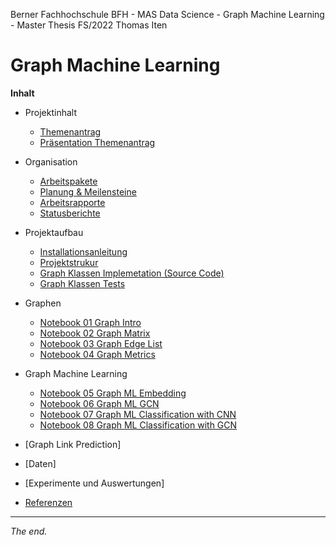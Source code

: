 Berner Fachhochschule BFH - MAS Data Science - Graph Machine Learning - Master Thesis FS/2022 Thomas Iten

# Graph Machine Learning

**Inhalt**

- Projektinhalt
  - [Themenantrag](doc/Themenantrag-MT-FS22-ThomasIten-V10-Public.pdf)
  - [Präsentation Themenantrag](doc/Themenantrag-Pr%C3%A4sentation-V10.pdf)

- Organisation
  - [Arbeitspakete](doc/workpackages.md)
  - [Planung & Meilensteine](doc/planning.md)
  - [Arbeitsrapporte](doc/workreports.md)
  - [Statusberichte](doc/statusreports.md)

- Projektaufbau
  - [Installationsanleitung](doc/installation.md)
  - [Projektstrukur](doc/structure.md)
  - [Graph Klassen Implemetation (Source Code)](graph/) 
  - [Graph Klassen Tests](tests/)

- Graphen
  - [Notebook 01 Graph Intro](notebooks/nb01-graph-intro.ipynb)
  - [Notebook 02 Graph Matrix](notebooks/nb02-graph-matrix.ipynb)
  - [Notebook 03 Graph Edge List](notebooks/nb03-graph-edge-list.ipynb)
  - [Notebook 04 Graph Metrics](notebooks/nb04-graph-metrics.ipynb)

- Graph Machine Learning
  - [Notebook 05 Graph ML Embedding](notebooks/nb05-gml-embedding.ipynb)
  - [Notebook 06 Graph ML GCN](notebooks/nb06-gml-gcn-unsupervised-embedding.ipynb)
  - [Notebook 07 Graph ML Classification with CNN](notebooks/nb07-gml-cnn-supervised-graph-classification.ipynb)
  - [Notebook 08 Graph ML Classification with GCN](notebooks/nb08-gml-gcn-supervised-graph-classification.ipynb)
  
- [Graph Link Prediction]
- [Daten]
- [Experimente und Auswertungen]

- [Referenzen](doc/references.md)

---
_The end._
